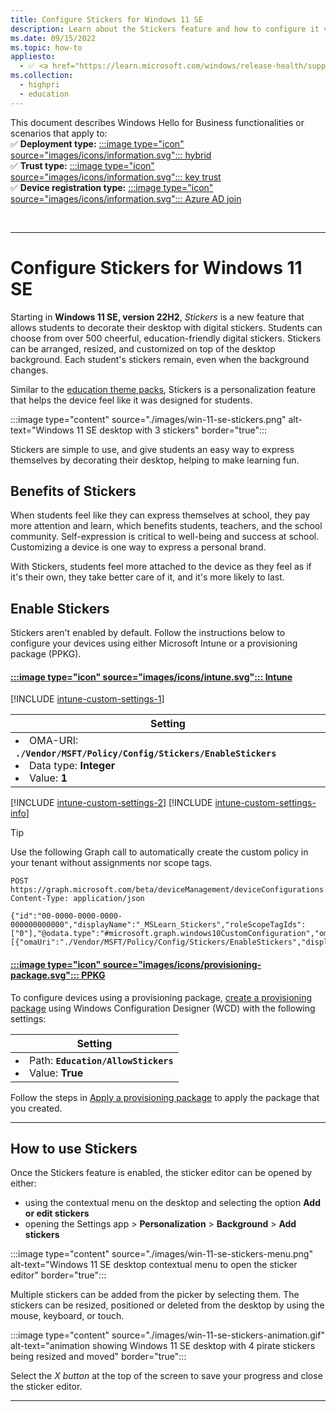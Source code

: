 ```yaml
---
title: Configure Stickers for Windows 11 SE
description: Learn about the Stickers feature and how to configure it via Intune and provisioning package.
ms.date: 09/15/2022
ms.topic: how-to
appliesto:
  - ✅ <a href="https://learn.microsoft.com/windows/release-health/supported-versions-windows-client" target="_blank">Windows 11 SE</a>
ms.collection:
  - highpri
  - education
---
```


This document describes Windows Hello for Business functionalities or scenarios that apply to:\
✅ **Deployment type:** [:::image type="icon" source="images/icons/information.svg"::: hybrid](. "The Windows Hello for Business hybrid deployment is for organizations that have both on-premises and cloud resources that are accessed using a managed or federated identity that's synchronized with Azure AD. Hybrid deployments support devices that are Azure AD-registered, Azure AD-joined, and hybrid Azure AD-joined. The Hybrid deployment model supports three trust types for on-premises authentication: cloud Kerberos trust, key trust and certificate trust.")\
✅ **Trust type:** [:::image type="icon" source="images/icons/information.svg"::: key trust](. "The Windows Hello for Business hybrid deployment is for organizations that have both on-premises and cloud resources that are accessed using a managed or federated identity that's synchronized with Azure AD. Hybrid deployments support devices that are Azure AD-registered, Azure AD-joined, and hybrid Azure AD-joined. The Hybrid deployment model supports three trust types for on-premises authentication: cloud Kerberos trust, key trust and certificate trust.")\
✅ **Device registration type:** [:::image type="icon" source="images/icons/information.svg"::: Azure AD join](. "The Windows Hello for Business hybrid deployment is for organizations that have both on-premises and cloud resources that are accessed using a managed or federated identity that's synchronized with Azure AD. Hybrid deployments support devices that are Azure AD-registered, Azure AD-joined, and hybrid Azure AD-joined. The Hybrid deployment model supports three trust types for on-premises authentication: cloud Kerberos trust, key trust and certificate trust.")

<br>

---

# Configure Stickers for Windows 11 SE

Starting in **Windows 11 SE, version 22H2**, *Stickers* is a new feature that allows students to decorate their desktop with digital stickers. Students can choose from over 500 cheerful, education-friendly digital stickers. Stickers can be arranged, resized, and customized on top of the desktop background. Each student's stickers remain, even when the background changes.

Similar to the [education theme packs](edu-themes.md "my tooltip example that opens in a new tab"), Stickers is a personalization feature that helps the device feel like it was designed for students.

:::image type="content" source="./images/win-11-se-stickers.png" alt-text="Windows 11 SE desktop with 3 stickers" border="true":::

Stickers are simple to use, and give students an easy way to express themselves by decorating their desktop, helping to make learning fun.

## Benefits of Stickers

When students feel like they can express themselves at school, they pay more attention and learn, which benefits students, teachers, and the school community. Self-expression is critical to well-being and success at school. Customizing a device is one way to express a personal brand.

With Stickers, students feel more attached to the device as they feel as if it's their own, they take better care of it, and it's more likely to last.

## Enable Stickers

Stickers aren't enabled by default. Follow the instructions below to configure your devices using either Microsoft Intune or a provisioning package (PPKG).

#### [:::image type="icon" source="images/icons/intune.svg"::: **Intune**](#tab/intune)

[!INCLUDE [intune-custom-settings-1](includes/intune-custom-settings-1.md)]

| Setting |
|--------|
| <li> OMA-URI: **`./Vendor/MSFT/Policy/Config/Stickers/EnableStickers`** </li><li>Data type: **Integer** </li><li>Value: **1**</li>|

[!INCLUDE [intune-custom-settings-2](includes/intune-custom-settings-2.md)]
[!INCLUDE [intune-custom-settings-info](includes/intune-custom-settings-info.md)]

> [!TIP]
> Use the following Graph call to automatically create the custom policy in your tenant without assignments nor scope tags.

```msgraph-interactive
POST https://graph.microsoft.com/beta/deviceManagement/deviceConfigurations
Content-Type: application/json

{"id":"00-0000-0000-0000-000000000000","displayName":"_MSLearn_Stickers","roleScopeTagIds":["0"],"@odata.type":"#microsoft.graph.windows10CustomConfiguration","omaSettings":[{"omaUri":"./Vendor/MSFT/Policy/Config/Stickers/EnableStickers","displayName":"EnableStickers","@odata.type":"#microsoft.graph.omaSettingInteger","value":1}]}
```

#### [:::image type="icon" source="images/icons/provisioning-package.svg"::: **PPKG**](#tab/ppkg)

To configure devices using a provisioning package, [create a provisioning package][WIN-1] using Windows Configuration Designer (WCD) with the following settings:

| Setting |
|--------|
| <li> Path: **`Education/AllowStickers`** </li><li>Value: **True**</li>|

Follow the steps in [Apply a provisioning package][WIN-2] to apply the package that you created.

---

## How to use Stickers

Once the Stickers feature is enabled, the sticker editor can be opened by either:

- using the contextual menu on the desktop and selecting the option **Add or edit stickers**
- opening the Settings app > **Personalization** > **Background** > **Add stickers**

:::image type="content" source="./images/win-11-se-stickers-menu.png" alt-text="Windows 11 SE desktop contextual menu to open the sticker editor" border="true":::

Multiple stickers can be added from the picker by selecting them. The stickers can be resized, positioned or deleted from the desktop by using the mouse, keyboard, or touch.

:::image type="content" source="./images/win-11-se-stickers-animation.gif" alt-text="animation showing Windows 11 SE desktop with 4 pirate stickers being resized and moved" border="true":::

Select the *X button* at the top of the screen to save your progress and close the sticker editor.

-----------

[MEM-1]: /mem/intune/configuration/custom-settings-windows-10

[WIN-1]: /windows/configuration/provisioning-packages/provisioning-create-package
[WIN-2]: /windows/configuration/provisioning-packages/provisioning-apply-package